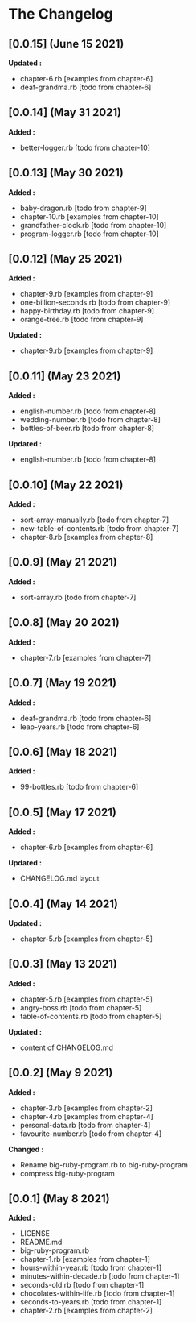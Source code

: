 # The Changelog

## [0.0.15] (June 15 2021)

**Updated :**

- chapter-6.rb [examples from chapter-6]
- deaf-grandma.rb [todo from chapter-6]

## [0.0.14] (May 31 2021)

**Added :**

- better-logger.rb [todo from chapter-10]

## [0.0.13] (May 30 2021)

**Added :**

- baby-dragon.rb [todo from chapter-9]
- chapter-10.rb [examples from chapter-10]
- grandfather-clock.rb [todo from chapter-10]
- program-logger.rb [todo from chapter-10]

## [0.0.12] (May 25 2021)

**Added :**

- chapter-9.rb [examples from chapter-9]
- one-billion-seconds.rb [todo from chapter-9]
- happy-birthday.rb [todo from chapter-9]
- orange-tree.rb [todo from chapter-9]

**Updated :**

- chapter-9.rb [examples from chapter-9]

## [0.0.11] (May 23 2021)

**Added :**

- english-number.rb [todo from chapter-8]
- wedding-number.rb [todo from chapter-8]
- bottles-of-beer.rb [todo from chapter-8]

**Updated :**

- english-number.rb [todo from chapter-8]

## [0.0.10] (May 22 2021)

**Added :**

- sort-array-manually.rb [todo from chapter-7]
- new-table-of-contents.rb [todo from chapter-7]
- chapter-8.rb [examples from chapter-8]

## [0.0.9] (May 21 2021)

**Added :**

- sort-array.rb [todo from chapter-7]

## [0.0.8] (May 20 2021)

**Added :**

- chapter-7.rb [examples from chapter-7]

## [0.0.7] (May 19 2021)

**Added :**

- deaf-grandma.rb [todo from chapter-6]
- leap-years.rb [todo from chapter-6]

## [0.0.6] (May 18 2021)

**Added :**

- 99-bottles.rb [todo from chapter-6]

## [0.0.5] (May 17 2021)

**Added :**

- chapter-6.rb [examples from chapter-6]

**Updated :**

- CHANGELOG.md layout

## [0.0.4] (May 14 2021)

**Updated :**

- chapter-5.rb [examples from chapter-5]

## [0.0.3] (May 13 2021)

**Added :**

- chapter-5.rb [examples from chapter-5]
- angry-boss.rb [todo from chapter-5]
- table-of-contents.rb [todo from chapter-5]

**Updated :**

- content of CHANGELOG.md

## [0.0.2] (May 9 2021)

**Added :**

- chapter-3.rb [examples from chapter-2]
- chapter-4.rb [examples from chapter-4]
- personal-data.rb [todo from chapter-4]
- favourite-number.rb [todo from chapter-4]

**Changed :**

- Rename big-ruby-program.rb to big-ruby-program
- compress big-ruby-program

## [0.0.1] (May 8 2021)

**Added :**

- LICENSE
- README.md
- big-ruby-program.rb
- chapter-1.rb [examples from chapter-1]
- hours-within-year.rb [todo from chapter-1]
- minutes-within-decade.rb [todo from chapter-1]
- seconds-old.rb [todo from chapter-1]
- chocolates-within-life.rb [todo from chapter-1]
- seconds-to-years.rb [todo from chapter-1]
- chapter-2.rb [examples from chapter-2]
